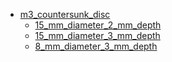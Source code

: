 * [m3_countersunk_disc](m3_countersunk_disc)
  * [15_mm_diameter_2_mm_depth](m3_countersunk_disc/15_mm_diameter_2_mm_depth)
  * [15_mm_diameter_3_mm_depth](m3_countersunk_disc/15_mm_diameter_3_mm_depth)
  * [8_mm_diameter_3_mm_depth](m3_countersunk_disc/8_mm_diameter_3_mm_depth)

